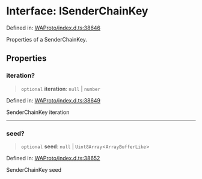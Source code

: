 # Interface: ISenderChainKey

Defined in: [WAProto/index.d.ts:38646](https://github.com/Fokusdotid/Baileys/blob/6a8e2076fa4119b2d5152250d579a4fbed394533/WAProto/index.d.ts#L38646)

Properties of a SenderChainKey.

## Properties

### iteration?

> `optional` **iteration**: `null` \| `number`

Defined in: [WAProto/index.d.ts:38649](https://github.com/Fokusdotid/Baileys/blob/6a8e2076fa4119b2d5152250d579a4fbed394533/WAProto/index.d.ts#L38649)

SenderChainKey iteration

***

### seed?

> `optional` **seed**: `null` \| `Uint8Array`\<`ArrayBufferLike`\>

Defined in: [WAProto/index.d.ts:38652](https://github.com/Fokusdotid/Baileys/blob/6a8e2076fa4119b2d5152250d579a4fbed394533/WAProto/index.d.ts#L38652)

SenderChainKey seed
